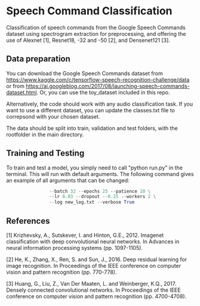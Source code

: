 # Speech Command Classification
Classification of speech commands from the Google Speech Commands dataset using spectrogram extraction for preprocessing, and offering the use of Alexnet [1], Resnet18, -32 and -50 [2], and Densenet121 [3].


## Data preparation
You can download the Google Speech Commands dataset from https://www.kaggle.com/c/tensorflow-speech-recognition-challenge/data or from https://ai.googleblog.com/2017/08/launching-speech-commands-dataset.html. Or, you can use the toy_dataset included in this repo.

Alternatively, the code should work with any audio classification task. If you want to use a different dataset, you can update the classes.txt file to correpsond with your chosen dataset.

The data should be split into train, validation and test folders, with the rootfolder in the main directory.

## Training and Testing
To train and test a model, you simply need to call "python run.py" in the terminal. This will run with default arguments. The following command gives an example of all arguments that can be changed:

``` python run.py --datafolder new_data  --delta True --model alexnet \
                --batch 32 --epochs 25 --patience 10 \
                --lr 0.03 --dropout --0.25 --workers 2 \
                --log new_log.txt --verbose True
```


## References

[1] Krizhevsky, A., Sutskever, I. and Hinton, G.E., 2012. Imagenet classification with deep convolutional neural networks. In Advances in neural information processing systems (pp. 1097-1105).

[2] He, K., Zhang, X., Ren, S. and Sun, J., 2016. Deep residual learning for image recognition. In Proceedings of the IEEE conference on computer vision and pattern recognition (pp. 770-778).

[3] Huang, G., Liu, Z., Van Der Maaten, L. and Weinberger, K.Q., 2017. Densely connected convolutional networks. In Proceedings of the IEEE conference on computer vision and pattern recognition (pp. 4700-4708).

